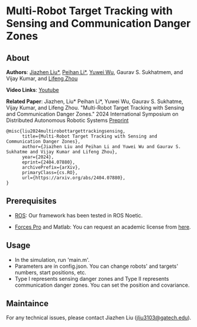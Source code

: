 # Multi-Robot Target Tracking with Sensing and Communication Danger Zones

## About 

__Authors__: [Jiazhen Liu*](https://scholar.google.com/citations?user=x4OzGCwAAAAJ&hl=en), [Peihan Li*](https://scholar.google.com/citations?user=Qg7-Gr0AAAAJ&hl=en), 
[Yuwei Wu](https://github.com/yuwei-wu), Gaurav S. Sukhatmem, and Vijay Kumar, and [Lifeng Zhou](https://zhourobotics.github.io/)

__Video Links__:  [Youtube](https://youtu.be/uSYPI817Y6c)

__Related Paper__: Jiazhen, Liu* Peihan Li*, Yuwei Wu, Gaurav S. Sukhatme, Vijay Kumar, and Lifeng Zhou. "Multi-Robot Target Tracking with Sensing and Communication Danger Zones." 2024 International Symposium on Distributed Autonomous Robotic Systems
[Preprint](https://arxiv.org/abs/2404.07880.pdf)


```
@misc{liu2024multirobottargettrackingsensing,
      title={Multi-Robot Target Tracking with Sensing and Communication Danger Zones}, 
      author={Jiazhen Liu and Peihan Li and Yuwei Wu and Gaurav S. Sukhatme and Vijay Kumar and Lifeng Zhou},
      year={2024},
      eprint={2404.07880},
      archivePrefix={arXiv},
      primaryClass={cs.RO},
      url={https://arxiv.org/abs/2404.07880}, 
}
```

## Prerequisites

- [ROS](https://wiki.ros.org/ROS/Installation): Our framework has been tested in ROS Noetic.

- [Forces Pro](https://www.embotech.com/products/forcespro/overview/) and Matlab: You can request an academic license from [here](https://www.embotech.com/products/forcespro/licensing/).

## Usage

- In the simulation, run 'main.m'.
- Parameters are in config.json. You can change robots' and targets' numbers, start positions, etc.
- Type I represents sensing danger zones and Type II represents communication danger zones. You can set the position and covariance. 

## Maintaince

For any technical issues, please contact Jiazhen Liu (jliu3103@gatech.edu).
